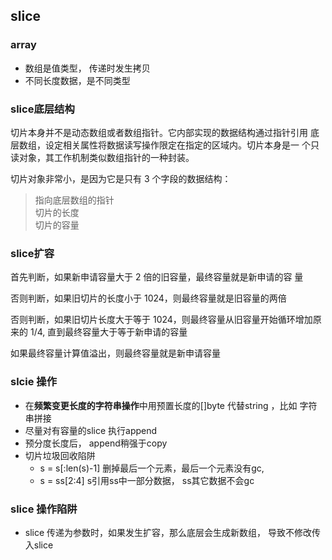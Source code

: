 ## slice

### array
+ 数组是值类型， 传递时发生拷贝
+ 不同长度数据，是不同类型  

### slice底层结构
切片本身并不是动态数组或者数组指针。它内部实现的数据结构通过指针引用
底层数组，设定相关属性将数据读写操作限定在指定的区域内。切片本身是一
个只读对象，其工作机制类似数组指针的一种封装。

切片对象非常小，是因为它是只有 3 个字段的数据结构：  
> 指向底层数组的指针  
> 切片的长度  
> 切片的容量


### slice扩容

首先判断，如果新申请容量大于 2 倍的旧容量，最终容量就是新申请的容
量

否则判断，如果旧切片的长度小于 1024，则最终容量就是旧容量的两倍

否则判断，如果旧切片长度大于等于 1024，则最终容量从旧容量开始循环增加原来的 1/4, 直到最终容量大于等于新申请的容量

如果最终容量计算值溢出，则最终容量就是新申请容量

### slcie 操作
+ 在**频繁变更长度的字符串操作**中用预置长度的[]byte 代替string ，比如 字符串拼接
+ 尽量对有容量的slice 执行append
+ 预分度长度后， append稍强于copy
+ 切片垃圾回收陷阱
    + s = s[:len(s)-1]  删掉最后一个元素，最后一个元素没有gc, 
    + s = ss[2:4]   s引用ss中一部分数据， ss其它数据不会gc

### slice 操作陷阱
+ slice 传递为参数时，如果发生扩容，那么底层会生成新数组， 导致不修改传入slice

